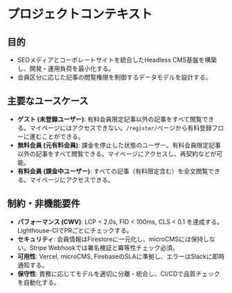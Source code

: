 # プロジェクトコンテキスト

## 目的
- SEOメディアとコーポレートサイトを統合したHeadless CMS基盤を構築し、開発・運用負荷を最小化する。
- 会員区分に応じた記事の閲覧権限を制御するデータモデルを設計する。

## 主要なユースケース
- **ゲスト (未登録ユーザー)**: 有料会員限定記事以外の記事をすべて閲覧できる。マイページにはアクセスできない。`/register/`ページから有料登録フローに進むことができる。
- **無料会員 (元有料会員)**: 課金を停止した状態のユーザー。有料会員限定記事以外の記事をすべて閲覧できる。マイページにアクセスし、再契約などが可能。
- **有料会員 (課金中ユーザー)**: すべての記事（有料限定含む）を全文閲覧できる。マイページにアクセスできる。

## 制約・非機能要件
- **パフォーマンス (CWV)**: LCP < 2.0s, FID < 100ms, CLS < 0.1 を達成する。Lighthouse-CIでPRごとにチェックする。
- **セキュリティ**: 会員情報はFirestoreに一元化し、microCMSには保持しない。Stripe Webhookでは署名検証と冪等性チェック必須。
- **可用性**: Vercel, microCMS, FirebaseのSLAに準拠し、エラーはSlackに即時通知する。
- **保守性**: 責務に応じてモデルを適切に分離・統合し、CI/CDで品質チェックを自動化する。